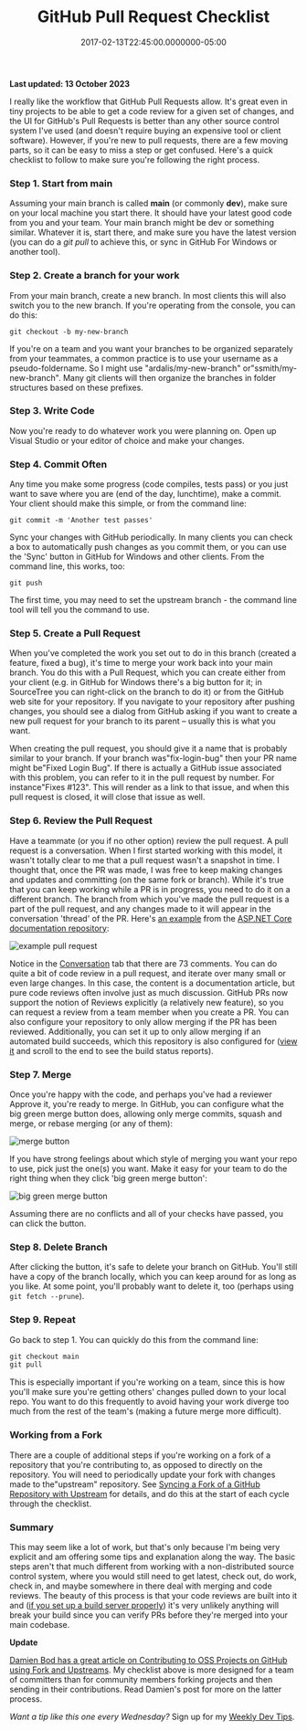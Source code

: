 ﻿---
title: GitHub Pull Request Checklist
date: "2017-02-13T22:45:00.0000000-05:00"
description: I really like the workflow that GitHub Pull Requests allow. It's
featuredImage: /img/git-pull-request-checklist.png
---

**Last updated: 13 October 2023**

I really like the workflow that GitHub Pull Requests allow. It's great even in tiny projects to be able to get a code review for a given set of changes, and the UI for GitHub's Pull Requests is better than any other source control system I've used (and doesn't require buying an expensive tool or client software). However, if you're new to pull requests, there are a few moving parts, so it can be easy to miss a step or get confused. Here's a quick checklist to follow to make sure you're following the right process.

### Step 1. Start from main

Assuming your main branch is called **main** (or commonly **dev**), make sure on your local machine you start there. It should have your latest good code from you and your team. Your main branch might be dev or something similar. Whatever it is, start there, and make sure you have the latest version (you can do a *git pull* to achieve this, or sync in GitHub For Windows or another tool).

### Step 2. Create a branch for your work

From your main branch, create a new branch. In most clients this will also switch you to the new branch. If you're operating from the console, you can do this:

`git checkout -b my-new-branch`

If you're on a team and you want your branches to be organized separately from your teammates, a common practice is to use your username as a pseudo-foldername. So I might use "ardalis/my-new-branch" or"ssmith/my-new-branch". Many git clients will then organize the branches in folder structures based on these prefixes.

### Step 3. Write Code

Now you're ready to do whatever work you were planning on. Open up Visual Studio or your editor of choice and make your changes.

### Step 4. Commit Often

Any time you make some progress (code compiles, tests pass) or you just want to save where you are (end of the day, lunchtime), make a commit. Your client should make this simple, or from the command line:

`git commit -m 'Another test passes'`

Sync your changes with GitHub periodically. In many clients you can check a box to automatically push changes as you commit them, or you can use the 'Sync' button in GitHub for Windows and other clients. From the command line, this works, too:

`git push`

The first time, you may need to set the upstream branch - the command line tool will tell you the command to use.

### Step 5. Create a Pull Request

When you've completed the work you set out to do in this branch (created a feature, fixed a bug), it's time to merge your work back into your main branch. You do this with a Pull Request, which you can create either from your client (e.g. in GitHub for Windows there's a big button for it; in SourceTree you can right-click on the branch to do it) or from the GitHub web site for your repository. If you navigate to your repository after pushing changes, you should see a dialog from GitHub asking if you want to create a new pull request for your branch to its parent – usually this is what you want.

When creating the pull request, you should give it a name that is probably similar to your branch. If your branch was"fix-login-bug" then your PR name might be"Fixed Login Bug". If there is actually a GitHub issue associated with this problem, you can refer to it in the pull request by number. For instance"Fixes #123". This will render as a link to that issue, and when this pull request is closed, it will close that issue as well.

### Step 6. Review the Pull Request

Have a teammate (or you if no other option) review the pull request. A pull request is a conversation. When I first started working with this model, it wasn't totally clear to me that a pull request wasn't a snapshot in time. I thought that, once the PR was made, I was free to keep making changes and updates and committing (on the same fork or branch). While it's true that you can keep working while a PR is in progress, you need to do it on a different branch. The branch from which you've made the pull request is a part of the pull request, and any changes made to it will appear in the conversation 'thread' of the PR. Here's [an example](https://github.com/aspnet/Docs/pull/1977) from the [ASP.NET Core documentation repository](https://github.com/aspnet/docs):

![example pull request](/img/pull-request-sample.png)

Notice in the [Conversation](https://github.com/aspnet/Docs/pull/1977) tab that there are 73 comments. You can do quite a bit of code review in a pull request, and iterate over many small or even large changes. In this case, the content is a documentation article, but pure code reviews often involve just as much discussion. GitHub PRs now support the notion of Reviews explicitly (a relatively new feature), so you can request a review from a team member when you create a PR. You can also configure your repository to only allow merging if the PR has been reviewed. Additionally, you can set it up to only allow merging if an automated build succeeds, which this repository is also configured for ([view it](https://github.com/aspnet/Docs/pull/1977) and scroll to the end to see the build status reports).

### Step 7. Merge

Once you're happy with the code, and perhaps you've had a reviewer Approve it, you're ready to merge. In GitHub, you can configure what the big green merge button does, allowing only merge commits, squash and merge, or rebase merging (or any of them):

![merge button](/img/mergebutton.png)

If you have strong feelings about which style of merging you want your repo to use, pick just the one(s) you want. Make it easy for your team to do the right thing when they click 'big green merge button':

![big green merge button](/img/biggreenmergebutton.png)

Assuming there are no conflicts and all of your checks have passed, you can click the button.

### Step 8. Delete Branch

After clicking the button, it's safe to delete your branch on GitHub. You'll still have a copy of the branch locally, which you can keep around for as long as you like. At some point, you'll probably want to delete it, too (perhaps using `git fetch --prune`).

### Step 9. Repeat

Go back to step 1. You can quickly do this from the command line:

```powershell
git checkout main
git pull
```

This is especially important if you're working on a team, since this is how you'll make sure you're getting others' changes pulled down to your local repo. You want to do this frequently to avoid having your work diverge too much from the rest of the team's (making a future merge more difficult).

### Working from a Fork

There are a couple of additional steps if you're working on a fork of a repository that you're contributing to, as opposed to directly on the repository. You will need to periodically update your fork with changes made to the"upstream" repository. See [Syncing a Fork of a GitHub Repository with Upstream](https://ardalis.com/syncing-a-fork-of-a-github-repository-with-upstream/) for details, and do this at the start of each cycle through the checklist.

### Summary

This may seem like a lot of work, but that's only because I'm being very explicit and am offering some tips and explanation along the way. The basic steps aren't that much different from working with a non-distributed source control system, where you would still need to get latest, check out, do work, check in, and maybe somewhere in there deal with merging and code reviews. The beauty of this process is that your code reviews are built into it and ([if you set up a build server properly](http://ardalis.com/4-tips-to-integrate-teamcity-and-github)) it's very unlikely anything will break your build since you can verify PRs before they're merged into your main codebase.

**Update**

[Damien Bod has a great article on Contributing to OSS Projects on GitHub using Fork and Upstreams](https://damienbod.com/2016/11/25/contributing-to-oss-projects-on-github-using-fork-and-upstreams/). My checklist above is more designed for a team of committers than for community members forking projects and then sending in their contributions. Read Damien's post for more on the latter process.

*Want a tip like this one every Wednesday?* Sign up for my [Weekly Dev Tips](https://ardalis.com/tips).

